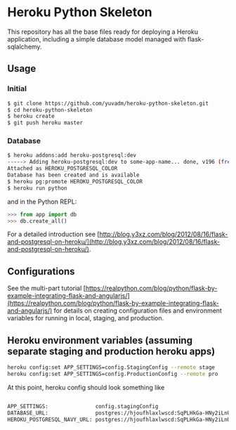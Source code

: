 # Heroku Python Skeleton

This repository has all the base files ready for deploying a Heroku application, including a simple database model managed with flask-sqlalchemy.

## Usage

### Initial

```bash
$ git clone https://github.com/yuvadm/heroku-python-skeleton.git
$ cd heroku-python-skeleton
$ heroku create
$ git push heroku master
```

### Database

```bash
$ heroku addons:add heroku-postgresql:dev
-----> Adding heroku-postgresql:dev to some-app-name... done, v196 (free)
Attached as HEROKU_POSTGRESQL_COLOR
Database has been created and is available
$ heroku pg:promote HEROKU_POSTGRESQL_COLOR
$ heroku run python
```

and in the Python REPL:

```python
>>> from app import db
>>> db.create_all()
```

For a detailed introduction see [http://blog.y3xz.com/blog/2012/08/16/flask-and-postgresql-on-heroku/](http://blog.y3xz.com/blog/2012/08/16/flask-and-postgresql-on-heroku/).

## Configurations
See the multi-part tutorial [https://realpython.com/blog/python/flask-by-example-integrating-flask-and-angularjs/](https://realpython.com/blog/python/flask-by-example-integrating-flask-and-angularjs/) for details on creating configuration files and environment variables for running in local, staging, and production.

## Heroku environment variables (assuming separate staging and production heroku apps)
```bash
heroku config:set APP_SETTINGS=config.StagingConfig --remote stage
heroku config:set APP_SETTINGS=config.ProductionConfig --remote pro
```

At this point, heroku config should look something like
```bash

APP_SETTINGS:               config.stagingConfig
DATABASE_URL:               postgres://hjoufhlaxlwscd:SqPLHkGa-HNy2iLnULPKb-TiXy@ec2-54-204-43-138.compute-1.amazonaws.com:5432/d9vfvqnfm0i9gf
HEROKU_POSTGRESQL_NAVY_URL: postgres://hjoufhlaxlwscd:SqPLHkGa-HNy2iLnULPKb-TiXy@ec2-54-204-43-138.compute-1.amazonaws.com:5432/d9vfvqnfm0i9gf

```

